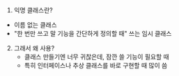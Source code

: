 1. 익명 클래스란?
  - 이름 없는 클래스
  - "한 번만 쓰고 말 기능을 간단하게 정의할 때" 쓰는 임시 클래스
    
2. 그래서 왜 사용?
   - 클래스 만들기엔 너무 귀찮은데, 잠깐 쓸 기능이 필요할 때
   - 특히 인터페이스나 추상 클래스를 바로 구현할 때 많이 씀
